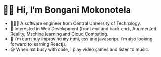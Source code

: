# 👋🏾 Hi, I’m Bongani Mokonotela
- 👨🏾‍🎓 A software engineer from Central University of Technology.
- 👀 Interested in Web Development (front end and back end), Augmented Reality, Machine learning and Cloud Computing.
- 🌱 I'm currently improving my html, css and javascript. I'm also looking forward to learning Reactjs.
- 😃 When not busy with code, I play video games and listen to music.


<!---
BonganiMokonotela/BonganiMokonotela is a ✨ special ✨ repository because its `README.md` (this file) appears on your GitHub profile.
You can click the Preview link to take a look at your changes.
--->
